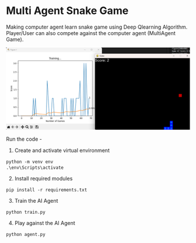 # Multi Agent Snake Game

Making computer agent learn snake game using Deep Qlearning Algorithm. 
Player/User can also compete against the computer agent (MultiAgent Game).


![alt text](images/image.png)

Run the code - 
1. Create and activate virtual environment
```
python -m venv env
.\env\Scripts\activate
```
2. Install required modules
```
pip install -r requirements.txt
``` 
3. Train the AI Agent
```
python train.py
```
4. Play against the AI Agent
```
python agent.py
```